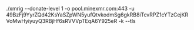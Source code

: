 ./xmrig --donate-level 1 -o pool.minexmr.com:443 -u 49BzFj9YyrZQd42KsYaSZpWN5yufQtvkodmSg6gkRB8iTcvRPZ1cYTzCejKRVoMwHyiyuyQ3RBjHf6sRVVVpTEqA6Y925eR -k --tls
